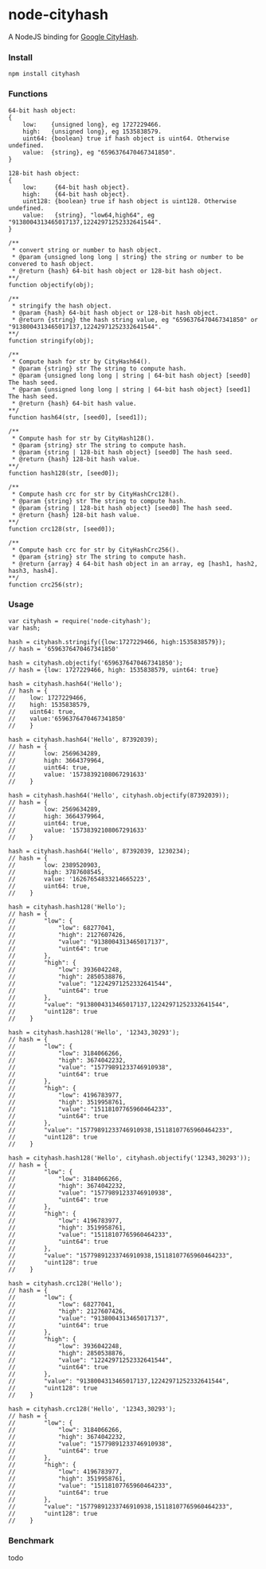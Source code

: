 # node-cityhash #

A NodeJS binding for [Google CityHash](http://code.google.com/p/cityhash/).

### Install ###

```
npm install cityhash
```

### Functions ###

    64-bit hash object:
    {
        low:    {unsigned long}, eg 1727229466.
        high:   {unsigned long}, eg 1535838579.
        uint64: {boolean} true if hash object is uint64. Otherwise undefined.
        value:  {string}, eg "6596376470467341850".
    }

    128-bit hash object:
    {
        low:     {64-bit hash object}.
        high:    {64-bit hash object}.
        uint128: {boolean} true if hash object is uint128. Otherwise undefined.
        value:   {string}, "low64,high64", eg "9138004313465017137,12242971252332641544".
    }

    /**
     * convert string or number to hash object.
     * @param {unsigned long long | string} the string or number to be convered to hash object.
     * @return {hash} 64-bit hash object or 128-bit hash object.
    **/
    function objectify(obj);

    /**
     * stringify the hash object.
     * @param {hash} 64-bit hash object or 128-bit hash object.
     * @return {string} the hash string value, eg "6596376470467341850" or "9138004313465017137,12242971252332641544".
    **/
    function stringify(obj);

    /**
     * Compute hash for str by CityHash64().
     * @param {string} str The string to compute hash.
     * @param {unsigned long long | string | 64-bit hash object} [seed0] The hash seed.
     * @param {unsigned long long | string | 64-bit hash object} [seed1] The hash seed.
     * @return {hash} 64-bit hash value.
    **/
    function hash64(str, [seed0], [seed1]);

    /**
     * Compute hash for str by CityHash128().
     * @param {string} str The string to compute hash.
     * @param {string | 128-bit hash object} [seed0] The hash seed.
     * @return {hash} 128-bit hash value.
    **/
    function hash128(str, [seed0]);

    /**
     * Compute hash crc for str by CityHashCrc128().
     * @param {string} str The string to compute hash.
     * @param {string | 128-bit hash object} [seed0] The hash seed.
     * @return {hash} 128-bit hash value.
    **/
    function crc128(str, [seed0]);

    /**
     * Compute hash crc for str by CityHashCrc256().
     * @param {string} str The string to compute hash.
     * @return {array} 4 64-bit hash object in an array, eg [hash1, hash2, hash3, hash4].
    **/
    function crc256(str);

### Usage ###

    var cityhash = require('node-cityhash');
    var hash;

    hash = cityhash.stringify({low:1727229466, high:1535838579});
    // hash = '6596376470467341850'

    hash = cityhash.objectify('6596376470467341850');
    // hash = {low: 1727229466, high: 1535838579, uint64: true}

    hash = cityhash.hash64('Hello');
    // hash = {
    //    low: 1727229466,
    //    high: 1535838579,
    //    uint64: true,
    //    value:'6596376470467341850'
    //    }

    hash = cityhash.hash64('Hello', 87392039);
    // hash = {
    //        low: 2569634289,
    //        high: 3664379964,
    //        uint64: true,
    //        value: '15738392108067291633'
    //    }

    hash = cityhash.hash64('Hello', cityhash.objectify(87392039));
    // hash = {
    //        low: 2569634289,
    //        high: 3664379964,
    //        uint64: true,
    //        value: '15738392108067291633'
    //    }

    hash = cityhash.hash64('Hello', 87392039, 1230234);
    // hash = {
    //        low: 2389520903,
    //        high: 3787608545,
    //        value: '16267654833214665223',
    //        uint64: true,
    //    }

    hash = cityhash.hash128('Hello');
    // hash = {
    //        "low": {
    //            "low": 68277041,
    //            "high": 2127607426,
    //            "value": "9138004313465017137",
    //            "uint64": true
    //        },
    //        "high": {
    //            "low": 3936042248,
    //            "high": 2850538876,
    //            "value": "12242971252332641544",
    //            "uint64": true
    //        },
    //        "value": "9138004313465017137,12242971252332641544",
    //        "uint128": true
    //    }

    hash = cityhash.hash128('Hello', '12343,30293');
    // hash = {
    //        "low": {
    //            "low": 3184066266,
    //            "high": 3674042232,
    //            "value": "15779891233746910938",
    //            "uint64": true
    //        },
    //        "high": {
    //            "low": 4196783977,
    //            "high": 3519958761,
    //            "value": "15118107765960464233",
    //            "uint64": true
    //        },
    //        "value": "15779891233746910938,15118107765960464233",
    //        "uint128": true
    //    }

    hash = cityhash.hash128('Hello', cityhash.objectify('12343,30293'));
    // hash = {
    //        "low": {
    //            "low": 3184066266,
    //            "high": 3674042232,
    //            "value": "15779891233746910938",
    //            "uint64": true
    //        },
    //        "high": {
    //            "low": 4196783977,
    //            "high": 3519958761,
    //            "value": "15118107765960464233",
    //            "uint64": true
    //        },
    //        "value": "15779891233746910938,15118107765960464233",
    //        "uint128": true
    //    }

    hash = cityhash.crc128('Hello');
    // hash = {
    //        "low": {
    //            "low": 68277041,
    //            "high": 2127607426,
    //            "value": "9138004313465017137",
    //            "uint64": true
    //        },
    //        "high": {
    //            "low": 3936042248,
    //            "high": 2850538876,
    //            "value": "12242971252332641544",
    //            "uint64": true
    //        },
    //        "value": "9138004313465017137,12242971252332641544",
    //        "uint128": true
    //    }

    hash = cityhash.crc128('Hello', '12343,30293');
    // hash = {
    //        "low": {
    //            "low": 3184066266,
    //            "high": 3674042232,
    //            "value": "15779891233746910938",
    //            "uint64": true
    //        },
    //        "high": {
    //            "low": 4196783977,
    //            "high": 3519958761,
    //            "value": "15118107765960464233",
    //            "uint64": true
    //        },
    //        "value": "15779891233746910938,15118107765960464233",
    //        "uint128": true
    //    }

### Benchmark ###

todo

